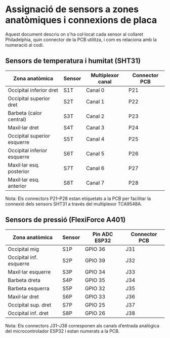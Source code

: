 
# Assignació de sensors a zones anatòmiques i connexions de placa

Aquest document descriu on s'ha col·locat cada sensor al collaret Philadelphia, quin connector de la PCB utilitza, i com es relaciona amb la numeració al codi.

## Sensors de temperatura i humitat (SHT31)

| Zona anatòmica              | Sensor | Multiplexor canal | Connector PCB |
|----------------------------|--------|--------------------|----------------|
| Occipital inferior dret     | S1T    | Canal 0            | P21            |
| Occipital superior dret     | S2T    | Canal 1            | P22            |
| Barbeta (calor central)     | S3T    | Canal 2            | P23            |
| Maxil·lar dret              | S4T    | Canal 3            | P24            |
| Occipital superior esquerre | S5T    | Canal 4            | P25            |
| Occipital inferior esquerre | S6T    | Canal 5            | P26            |
| Maxil·lar esq. posterior    | S7T    | Canal 6            | P27            |
| Maxil·lar esq. anterior     | S8T    | Canal 7            | P28            |

Nota: Els connectors P21–P28 estan etiquetats a la PCB per facilitar la connexió dels sensors SHT31 a través del multiplexor TCA9548A.

## Sensors de pressió (FlexiForce A401)

| Zona anatòmica              | Sensor | Pin ADC ESP32 | Connector PCB |
|----------------------------|--------|----------------|----------------|
| Occipital mig              | S1P    | GPIO 36        | J31            |
| Occipital inf. esquerre    | S2P    | GPIO 39        | J32            |
| Maxil·lar esquerre         | S3P    | GPIO 34        | J33            |
| Barbeta dreta              | S4P    | GPIO 35        | J34            |
| Barbeta esquerra           | S5P    | GPIO 32        | J35            |
| Maxil·lar dret             | S6P    | GPIO 33        | J36            |
| Occipital sup. dret        | S7P    | GPIO 25        | J37            |
| Occipital inf. dret        | S8P    | GPIO 26        | J38            |

Nota: Els connectors J31–J38 corresponen als canals d’entrada analògica del microcontrolador ESP32 i estan numerats a la PCB.


